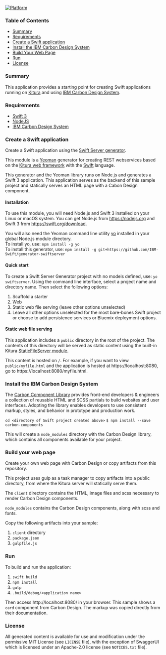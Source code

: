 [![Platform](https://img.shields.io/badge/platform-swift-lightgrey.svg?style=flat)](https://developer.ibm.com/swift/)

### Table of Contents
* [Summary](#summary)
* [Requirements](#requirements)
* [Create a Swift application](#create-a-swift-application)
* [Install the IBM Carbon Design System](#install-the-ibm-carbon-design-system)
* [Build Your Web Page](#build-your-web-page)
* [Run](#run)
* [License](#license)

### Summary
This application provides a starting point for creating Swift applications running on [Kitura](https://developer.ibm.com/swift/kitura/) and using [IBM Carbon Design System](http://www.carbondesignsystem.com/).

### Requirements
* [Swift 3](https://swift.org/download/)
* [NodeJS](https://nodejs.org)
* [IBM Carbon Design System](http://www.carbondesignsystem.com/)

### Create a Swift application
Create a Swift application using the [Swift Server generator](https://github.com/IBM-Swift/generator-swiftserver/).

This module is a [Yeoman](http://yeoman.io) generator for creating REST webservices based on the [Kitura web framework](http://kitura.io) with the [Swift](https://swift.org/) language.

This generator and the Yeoman library runs on Node.js and generates a Swift 3 application. This application serves as the backend of this sample project and statically serves an HTML page with a Cabon Design component.

#### Installation
To use this module, you will need Node.js and Swift 3 installed on your Linux or macOS system. You can get Node.js from https://nodejs.org and Swift 3 from https://swift.org/download.

You will also need the Yeoman command line utility [yo](https://github.com/yeoman/yo) installed in your global Node.js module directory.  
To install yo, use: `npm install -g yo`  
To install this generator, use: `npm install -g git+https://github.com/IBM-Swift/generator-swiftserver`

#### Quick start
To create a Swift Server Generator project with no models defined, use: `yo swiftserver`. Using the command line interface, select a project name and directory name. Then select the following options:
1. Scaffold a starter
1. Web
1. Static web file serving (leave other options unselected)
1. Leave all other options unselected for the most bare-bones Swift project or choose to add persistence services or Bluemix deployment options.

#### Static web file serving
This application includes a `public` directory in the root of the project. The contents of this directory will be served as static content using the built-in Kitura [StaticFileServer module](https://github.com/IBM-Swift/Kitura/wiki/Serving-Static-Content).

This content is hosted on `/`. For example, if you want to view `public/myfile.html` and the application is hosted at https://localhost:8080, go to https://localhost:8080/myfile.html.

### Install the IBM Carbon Design System

The [Carbon Component Library](http://www.carbondesignsystem.com/getting-started/developers) provides front-end developers & engineers a collection of reusable HTML and SCSS partials to build websites and user interfaces. Adopting the library enables developers to use consistent markup, styles, and behavior in prototype and production work.

`cd <directory of Swift project created above>`
`$ npm install --save carbon-components`

This will create a `node_modules` directory with the Carbon Design library, which contains all components available for your project.

### Build your web page

Create your own web page with Carbon Design or copy artifacts from this repository. 

This project uses gulp as a task manager to copy artifacts into a public directory, from where the Kitura server will statically serve them. 

The `client` directory contains the HTML, image files and scss necessary to render Carbon Design components.

`node_modules` contains the Carbon Design components, along with scss and fonts.

Copy the following artifacts into your sample: 
1. `client` directory
1. `package.json`
1. `gulpfile.js`

### Run
To build and run the application:
1. `swift build`
1. `npm install`
1. `gulp`
1. `.build/debug/<application name>`

Then access http://localhost:8080/ in your browser. This sample shows a `card` component from Carbon Design. The markup was copied directly from their documentation. 

### License
All generated content is available for use and modification under the permissive MIT License (see `LICENSE` file), with the exception of SwaggerUI which is licensed under an Apache-2.0 license (see `NOTICES.txt` file).